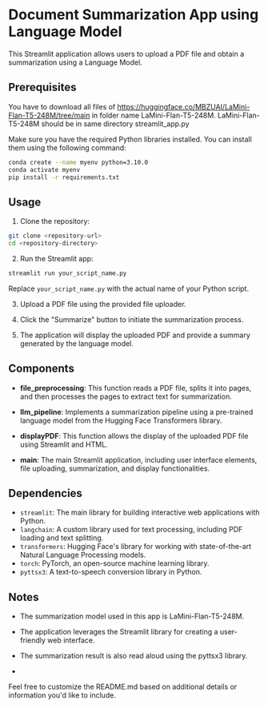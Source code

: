 # Document Summarization App using Language Model

This Streamlit application allows users to upload a PDF file and obtain a summarization using a Language Model.

## Prerequisites
You have to download all files of https://huggingface.co/MBZUAI/LaMini-Flan-T5-248M/tree/main in folder name LaMini-Flan-T5-248M.
LaMini-Flan-T5-248M should be in same directory streamlit_app.py

Make sure you have the required Python libraries installed. You can install them using the following command:

```bash
conda create --name myenv python=3.10.0
conda activate myenv
pip install -r requirements.txt
```

## Usage

1. Clone the repository:

```bash
git clone <repository-url>
cd <repository-directory>
```

2. Run the Streamlit app:

```bash
streamlit run your_script_name.py
```

Replace `your_script_name.py` with the actual name of your Python script.

3. Upload a PDF file using the provided file uploader.

4. Click the "Summarize" button to initiate the summarization process.

5. The application will display the uploaded PDF and provide a summary generated by the language model.

## Components

- **file_preprocessing**: This function reads a PDF file, splits it into pages, and then processes the pages to extract text for summarization.

- **llm_pipeline**: Implements a summarization pipeline using a pre-trained language model from the Hugging Face Transformers library.

- **displayPDF**: This function allows the display of the uploaded PDF file using Streamlit and HTML.

- **main**: The main Streamlit application, including user interface elements, file uploading, summarization, and display functionalities.

## Dependencies

- `streamlit`: The main library for building interactive web applications with Python.
- `langchain`: A custom library used for text processing, including PDF loading and text splitting.
- `transformers`: Hugging Face's library for working with state-of-the-art Natural Language Processing models.
- `torch`: PyTorch, an open-source machine learning library.
- `pyttsx3`: A text-to-speech conversion library in Python.

## Notes

- The summarization model used in this app is LaMini-Flan-T5-248M.

- The application leverages the Streamlit library for creating a user-friendly web interface.

- The summarization result is also read aloud using the pyttsx3 library.
- 
Feel free to customize the README.md based on additional details or information you'd like to include.
